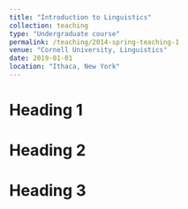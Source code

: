 ```yaml
---
title: "Introduction to Linguistics"
collection: teaching
type: "Undergraduate course"
permalink: /teaching/2014-spring-teaching-1
venue: "Cornell University, Linguistics"
date: 2019-01-01
location: "Ithaca, New York"
---
```




Heading 1
======

Heading 2
======

Heading 3
======

